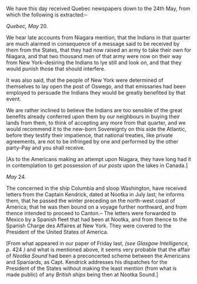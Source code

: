  We have this day received Quebec newspapers down to the 24th May, from which the following is extracted:–*Quebec, May*  20.We hear late accounts from Niagara mention, that the Indians in that quarter are much alarmed in consequence of a message said to be received by them from the States, that they had now raised an army to take their own for Niagara, and that two thousand men of that army were now on their way from New York–desiring the Indians to lye still and look on, and that they would punish those that should interfere.It was also said, that the people of New York were determined of themselves to lay open the post of Oswego, and that emissaries had been employed to persuade the Indians they would be greatly benefited by that event.We are rather inclined to believe the Indians are too sensible of the great benefits already conferred upon them by our neighbours in buying their lands from them, to think of accepting any more from that quarter, and we would recommend it to the new-born Sovereignty on this side the Atlantic, before they testify their impatience, that national treaties, like private agreements, are not to be infringed by one and performed by the other party–Pay and you shall receive.[As to the Americans making an attempt upon Niagara, they have long had it in contemplation to get possession of *our posts*  upon the lakes in Canada.]*May*  24.The concerned in the ship Columbia and sloop Washington, have received letters from the Captain Kendrick, dated at Nootka in July last; he informs them, that he passed the winter preceding on the north-west coast of America; that he was then bound on a voyage further northward, and from thence intended to proceed to Canton.– The letters were forwarded to Mexico by a Spanish fleet that had been at Nootka, and from thence to the Spanish Charge des Affaires at New York. They were covered to the President of the United States of America.[From what appeared in our paper of Friday last, *(see Glasgow Intelligence, p*. 424 *)*  and what is mentioned above, it seems very probable that the affair of *Nootka Sound*  had been a preconcerted scheme between the Americans and Spaniards, as Capt. Kendrick addresses his dispatches for the President of the States without making the least mention (from what is made public) of any *British ships*  being then at Nootka Sound.]